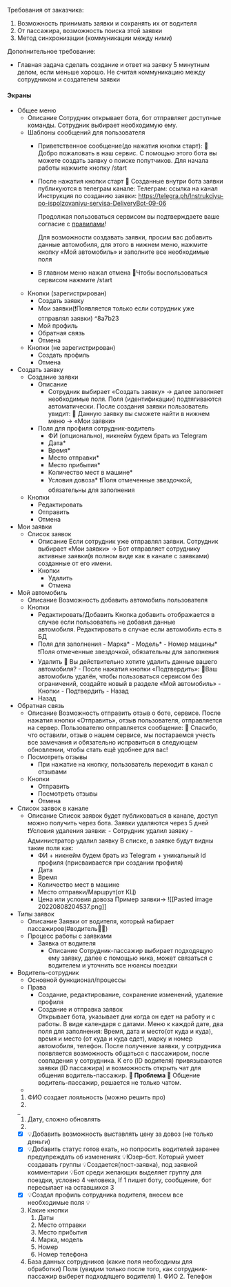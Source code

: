 Требования от заказчика:
1. Возможность принимать заявки и сохранять их от водителя
2. От пассажира, возможность поиска этой заявки
3. Метод синхронизации (коммуникации между ними)

Дополнительное требование:
- Главная задача сделать создание и ответ на заявку 5 минутным делом, если меньше хорошо. Не считая коммуникацию между сотрудником и создателем заявки

#### Экраны
- Общее меню
	- Описание
		Сотрудник открывает бота, бот отправляет доступные команды. Сотрудник выбирает необходимую ему. 
	- Шаблоны сообщений для пользователя
		- Приветственное сообщение(до нажатия кнопки старт):
			📝Добро пожаловать в наш сервис. С помощью этого бота вы можете создать заявку о поиске попутчиков. Для начала работы нажмите кнопку /start	
		- После нажатия кнопки старт
			📝
			Созданные внутри бота заявки публикуются в телеграм канале:
			Телеграм: ссылка на канал
			Инструкция по созданию заявки: https://telegra.ph/Instrukciyu-po-ispolzovaniyu-servisa-DeliveryBot-09-06
			
			Продолжая пользоваться сервисом вы подтверждаете ваше согласие с [правилами](https://telegra.ph/Pravila-ispolzovaniya-servisa-DeliveryBot-09-06)!
			
			Для возможности создавать заявки, просим вас добавить данные автомобиля, для этого в нижнем меню, нажмите кнопку «Мой автомобиль» и заполните все необходимые поля
		- В главном меню нажал отмена
			📝Чтобы воспользоваться сервисом нажмите /start
	- Кнопки (зарегистрирован)
		- Создать заявку
		- Мои заявки(❗Появляется только если сотрудник уже отправлял заявки) ^8a7b23
		- Мой профиль
		- Обратная связь
		- Отмена
	- Кнопки (не зарегистрирован)
		- Создать профиль
		- Отмена
- Создать заявку
	- Создание заявки
		- Описание
			- Сотрудник выбирает «Создать заявку» -> далее заполняет необходимые поля. Поля (идентификации) подтягиваются автоматически. После создания заявки пользователь увидит: 
		    📝 Данную заявку вы сможете найти в нижнем меню -> «Мои заявки»
		- Поля для профиля сотрудник-водитель
			- ФИ (опционально), никнейм будем брать из Telegram
			- Дата*
			- Время*
			- Место отправки*
			- Место прибытия*
			- Количество мест в машине*
			- Условия довоза*
			❗Поля отмеченные звездочкой, обязательны для заполнения
	- Кнопки
		- Редактировать
		- Отправить
		- Отмена
- Мои заявки
	- Список заявок
		- Описание
			Если сотрудник уже отправлял заявки. Сотрудник выбирает «Мои заявки» -> Бот отправляет сотруднику активные заявки(в полном виде как в канале с заявками) созданные от его имени.
		- Кнопки
			- Удалить
			- Отмена
- Мой автомобиль
	- Описание
			Возможность добавить автомобиль пользователя
	- Кнопки
		- Редактировать/Добавить
				Кнопка добавить отображается в случае если пользователь не добавил данные автомобиля. Редактировать в случае если автомобиль есть в БД
		- Поля для заполнения
				- Марка*
				- Модель*
				- Номер машины*
			❗Поля отмеченные звездочкой, обязательны для заполнения
		- Удалить
				📝 Вы действительно хотите удалить данные вашего автомобиля?
				- После нажатия кнопки «Подтвердить»:
				📝Ваш автомобиль удалён, чтобы пользоваться сервисом без ограничений, создайте новый в разделе «Мой автомобиль»
				- Кнопки
					- Подтвердить
					- Назад
		- Назад
- Обратная связь
	- Описание
		Возможность отправить отзыв о боте, сервисе. После нажатия кнопки «Отправить», отзыв пользователя, отправляется на сервер. Пользователю отправляется сообщение: 
		📝 Спасибо, что оставили, отзыв о нашем сервисе, мы постараемся учесть все замечания и обязательно исправиться в следующем обновлении, чтобы стать ещё удобнее для вас!
	- Посмотреть отзывы
		- При нажатие на кнопку, пользователь переходит в канал с отзывами
	- Кнопки
		- Отправить
		- Посмотреть отзывы
		- Отмена
- Список заявок в канале
	- Описание
		Список заявок будет публиковаться в канале, доступ можно получить через бота. Заявки удаляются через 5 дней
		❗Условия удаления заявки:
			- Сотрудник удалил заявку 
			- Администратор удалил заявку
		В списке, в заявке будут видны такие поля как: 
		- ФИ + никнейм будем брать из Telegram + уникальный id профиля (присваивается при создании профиля)
		- Дата
		- Время
		- Количество мест в машине
		- Место отправки/Маршрут(от КЦ)
		- Цена или условия довоза
		Пример заявки->
		![[Pasted image 20220808204537.png]]
- Типы заявок
	- Описание
		Заявки от водителя, который набирает пассажиров(#водитель👨‍🦱)
	- Процесс работы с заявками
		- Заявка от водителя
			- Описание
				Сотрудник-пассажир выбирает подходящую ему заявку, далее с помощью ника, может связаться с водителем и уточнить все нюансы поездки
- Водитель-сотрудник
	- Основной функционал/процессы
	- Права
		- Создание, редактирование, сохранение изменений, удаление профиля
		- Создание и отправка заявок			  
	Открывает бота, указывает дни когда он едет на работу и с работы. В виде календаря с датами. Меню к каждой дате, два поля для заполнения: Время, дата и место(от куда и куда), время и место (от куда и куда едет), марку и номер автомобиля, телефон. После получение заявки, у сотрудника появляется возможность общаться с пассажиром, после совпадения у сотрудника.
	К его (ID водителя) привязываются заявки (ID пассажира) и возможность открыть чат для общения водитель-пассажир. **🛑 Проблема 🛑** Общение водитель-пассажир, решается не только чатом.
	+
	1. ФИО создает лояльность (можно решить про)
	2. 
	_
	1. Дату, сложно обновлять
	2. 
	- [x] 💡Добавить возможность выставлять цену за довоз (не только деньги)
	- [x] 💡Добавить статус готов ехать, но попросить водителей заранее предупреждать об изменениях
	💡Юзер-бот. Который умеет создавать группы
	💡Создается(пост-заявка), под заявкой комментарии
	💡Бот среди желающих выделяет группу для поездки, условно 4 человека, If 1 пишет боту, сообщение, бот пересылает на оставшихся 3
	- [x] 💡Создал профиль сотрудника водителя, внесем все необходимые поля
	💡
	3. Какие кнопки
		1. Даты
		2. Место отправки
		3. Место прибытия
		4. Марка, модель
		5. Номер
		6. Номер телефона
	6. База данных сотрудников (какие поля необходимы для обработки)
		Поля (увидим только после того, как сотрудник-пассажир выберет подходящего водителя)
			1. ФИО
			2. Телефон